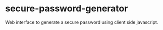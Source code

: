 # secure-password-generator
Web interface to generate a secure password using client side javascript.
